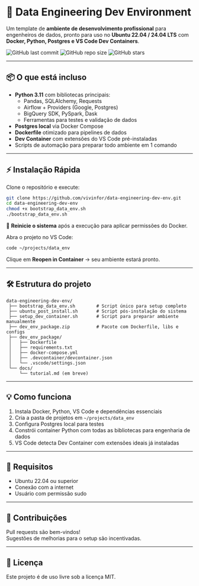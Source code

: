 # 🚀 Data Engineering Dev Environment

Um template de **ambiente de desenvolvimento profissional** para engenheiros de dados, pronto para uso no **Ubuntu 22.04 / 24.04 LTS** com **Docker, Python, Postgres e VS Code Dev Containers**.

![GitHub last commit](https://img.shields.io/github/last-commit/seu-usuario/data-engineering-dev-env?style=flat-square)
![GitHub repo size](https://img.shields.io/github/repo-size/seu-usuario/data-engineering-dev-env?style=flat-square)
![GitHub stars](https://img.shields.io/github/stars/seu-usuario/data-engineering-dev-env?style=flat-square)

---

## 📦 O que está incluso

- **Python 3.11** com bibliotecas principais:
  - Pandas, SQLAlchemy, Requests
  - Airflow + Providers (Google, Postgres)
  - BigQuery SDK, PySpark, Dask
  - Ferramentas para testes e validação de dados
- **Postgres local** via Docker Compose
- **Dockerfile** otimizado para pipelines de dados
- **Dev Container** com extensões do VS Code pré-instaladas
- Scripts de automação para preparar todo ambiente em 1 comando

---

## ⚡ Instalação Rápida

Clone o repositório e execute:

```bash
git clone https://github.com/vivinfor/data-engineering-dev-env.git
cd data-engineering-dev-env
chmod +x bootstrap_data_env.sh
./bootstrap_data_env.sh
```

🔄 **Reinicie o sistema** após a execução para aplicar permissões do Docker.

Abra o projeto no VS Code:

```bash
code ~/projects/data_env
```

Clique em **Reopen in Container** → seu ambiente estará pronto.

---

## 🛠 Estrutura do projeto

```
data-engineering-dev-env/
 ├── bootstrap_data_env.sh        # Script único para setup completo
 ├── ubuntu_post_install.sh       # Script pós-instalação do sistema
 ├── setup_dev_container.sh       # Script para preparar ambiente manualmente
 ├── dev_env_package.zip          # Pacote com Dockerfile, libs e configs
 ├── dev_env_package/
 │   ├── Dockerfile
 │   ├── requirements.txt
 │   ├── docker-compose.yml
 │   ├── .devcontainer/devcontainer.json
 │   └── .vscode/settings.json
 └── docs/
     └── tutorial.md (em breve)
```

---

## 💡 Como funciona

1. Instala Docker, Python, VS Code e dependências essenciais
2. Cria a pasta de projetos em `~/projects/data_env`
3. Configura Postgres local para testes
4. Constrói container Python com todas as bibliotecas para engenharia de dados
5. VS Code detecta Dev Container com extensões ideais já instaladas

---

## 📌 Requisitos

- Ubuntu 22.04 ou superior
- Conexão com a internet
- Usuário com permissão sudo

---

## 🤝 Contribuições

Pull requests são bem-vindos!  
Sugestões de melhorias para o setup são incentivadas.

---

## 📜 Licença

Este projeto é de uso livre sob a licença MIT.
